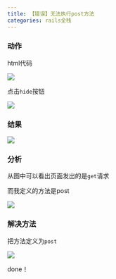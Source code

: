 ```yaml
---
title: 【错误】无法执行post方法
categories: rails全栈
---
```


### 动作

html代码

![][image-1]

点击`hide`按钮

![][image-2]

### 结果

![][image-3]

### 分析

从图中可以看出页面发出的是`get`请求

而我定义的方法是post

![][image-4]

### 解决方法

把方法定义为`post`

![][image-5]

done！

[image-1]:	http://oggx6lf7f.bkt.clouddn.com/lxhv1.png
[image-2]:	http://oggx6lf7f.bkt.clouddn.com/czrzb.png
[image-3]:	http://oggx6lf7f.bkt.clouddn.com/d5jjq.png
[image-4]:	http://oggx6lf7f.bkt.clouddn.com/3cav2.png
[image-5]:	http://oggx6lf7f.bkt.clouddn.com/n73pl.png
